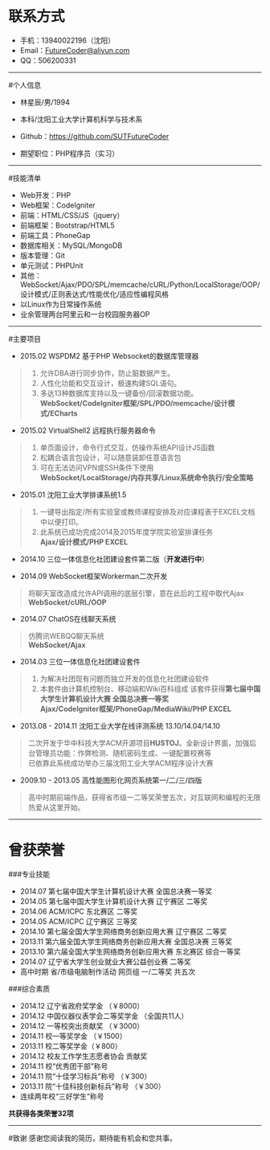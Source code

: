 # 联系方式
* 手机：13940022196（沈阳）
* Email：<FutureCoder@aliyun.com>
* QQ：506200331

---

#个人信息
* 林星辰/男/1994
* 本科/沈阳工业大学计算机科学与技术系
* Github：<https://github.com/SUTFutureCoder>

* 期望职位：PHP程序员（实习）

---

#技能清单
* Web开发：PHP
* Web框架：CodeIgniter
* 前端：HTML/CSS/JS（jquery）
* 前端框架：Bootstrap/HTML5
* 前端工具：PhoneGap
* 数据库相关：MySQL/MongoDB
* 版本管理：Git
* 单元测试：PHPUnit
* 其他：WebSocket/Ajax/PDO/SPL/memcache/cURL/Python/LocalStorage/OOP/设计模式/正则表达式/性能优化/适应性编程风格
* 以Linux作为日常操作系统 
* 业余管理两台阿里云和一台校园服务器OP

---

#主要项目
* 2015.02 WSPDM2 基于PHP Websocket的数据库管理器
>1. 允许DBA进行同步协作，防止脏数据产生。
>2. 人性化功能和交互设计，极速构建SQL语句。
>3. 多达13种数据库支持以及一键备份/回滚数据功能。  
>**WebSocket/CodeIgniter框架/SPL/PDO/memcache/设计模式/ECharts**

* 2015.02 VirtualShell2 远程执行服务器命令
>1. 单页面设计，命令行式交互，仿操作系统API设计JS函数
>2. 松耦合语言包设计，可以随意装卸任意语言包
>3. 可在无法访问VPN或SSH条件下使用  
>**WebSocket/LocalStorage/内存共享/Linux系统命令执行/安全策略**

* 2015.01 沈阳工业大学排课系统1.5
>1. 一键导出指定/所有实验室或教师课程安排及对应课程表于EXCEL文档中以便打印。
>2. 此系统已成功完成2014及2015年度学院实验室排课任务  
>**Ajax/设计模式/PHP EXCEL**

* 2014.10 三位一体信息化社团建设套件第二版（**开发进行中**）

* 2014.09 WebSocket框架Workerman二次开发
>将聊天室改造成允许API调用的底层引擎，意在此后的工程中取代Ajax  
>**WebSocket/cURL/OOP**

* 2014.07 ChatOS在线聊天系统
>仿腾讯WEBQQ聊天系统  
>**WebSocket/Ajax**

* 2014.03 三位一体信息化社团建设套件
>1. 为解决社团现有问题而独立开发的信息化社团建设软件
>2. 本套件由计算机控制台、移动端和Wiki百科组成
> 该套件获得**第七届中国大学生计算机设计大赛 全国总决赛一等奖**  
>**Ajax/CodeIgniter框架/PhoneGap/MediaWiki/PHP EXCEL**

* 2013.08 - 2014.11 沈阳工业大学在线评测系统 13.10/14.04/14.10
>二次开发于华中科技大学ACM开源项目**HUSTOJ**。全新设计界面，加强后台管理员功能：作弊检测、随机密码生成、一键配置校赛等  
>已依靠此系统成功举办三届沈阳工业大学ACM程序设计大赛


* 2009.10 - 2013.05 高性能图形化网页系统第一/二/三/四版
> 高中时期前端作品，获得省市级一二等奖荣誉五次，对互联网和编程的无限热爱从这里开始。

---

# 曾获荣誉
###专业技能
* 2014.07 第七届中国大学生计算机设计大赛 全国总决赛一等奖
* 2014.05 第七届中国大学生计算机设计大赛 辽宁赛区 二等奖
* 2014.06 ACM/ICPC 东北赛区 二等奖
* 2014.05 ACM/ICPC 辽宁赛区 三等奖
* 2014.10 第七届全国大学生网络商务创新应用大赛 辽宁赛区 二等奖
* 2013.11 第六届全国大学生网络商务创新应用大赛 全国总决赛 三等奖
* 2013.10 第六届全国大学生网络商务创新应用大赛 东北赛区 综合一等奖
* 2014.07 辽宁省大学生创业就业大赛公益创业赛 二等奖
* 高中时期 省/市级电脑制作活动 网页组 一/二等奖 共五次

###综合素质
* 2014.12 辽宁省政府奖学金 （￥8000）
* 2014.12 中国仪器仪表学会二等奖学金  （全国共11人）
* 2014.12 一等校突出贡献奖 （￥3000）
* 2014.11 校一等奖学金 （￥1500）
* 2013.11 校二等奖学金（￥800）
* 2014.12 校友工作学生志愿者协会 贡献奖
* 2014.11 校“优秀团干部”称号
* 2014.11 院“十佳学习标兵”称号 （￥300）
* 2013.11 院“十佳科技创新标兵”称号 （￥300）
* 连续两年校“三好学生”称号  

**共获得各类荣誉32项**

---

#致谢
感谢您阅读我的简历，期待能有机会和您共事。
